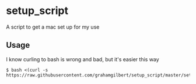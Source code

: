 # setup_script
A script to get a mac set up for my use

## Usage

I know curling to bash is wrong and bad, but it's easier this way

```
$ bash <(curl -s https://raw.githubusercontent.com/grahamgilbert/setup_script/master/setup.sh)
